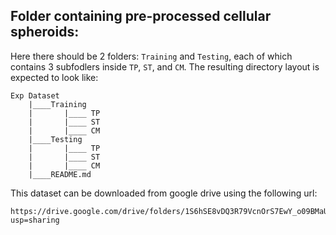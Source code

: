 ## Folder containing pre-processed cellular spheroids: 
Here there should be 2 folders: `Training` and `Testing`, each of which contains 3 subfodlers inside `TP`, `ST`, and `CM`. The resulting directory layout is expected to look like:
```
Exp Dataset
    |____Training
    |       |____ TP
    |       |____ ST
    |       |____ CM
    |____Testing
    |       |____ TP
    |       |____ ST
    |       |____ CM
    |____README.md
```
This dataset can be downloaded from google drive using the following url:
```
https://drive.google.com/drive/folders/1S6hSE8vDQ3R79VcnOrS7EwY_o09BMaUM?usp=sharing
```